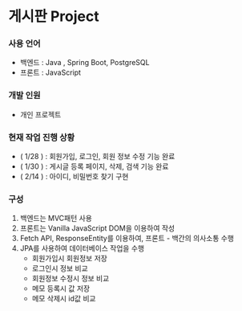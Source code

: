 # 게시판 Project

### 사용 언어 
  - 백엔드 : Java , Spring Boot, PostgreSQL
  - 프론트 : JavaScript

### 개발 인원
  - 개인 프로젝트

### 현재 작업 진행 상황
  - ( 1/28 ) : 회원가입, 로그인, 회원 정보 수정 기능 완료
  - ( 1/30 ) : 게시글 등록 페이지, 삭제, 검색 기능 완료
  - ( 2/14 ) : 아이디, 비밀번호 찾기 구현

### 구성
  1. 백엔드는 MVC패턴 사용
  2. 프론트는 Vanilla JavaScript DOM을 이용하여 작성
  3. Fetch API, ResponseEntity를 이용하여, 프론트 - 백간의 의사소통 수행
  4. JPA를 사용하여 데이터베이스 작업을 수행
       - 회원가입시 회원정보 저장
       - 로그인시 정보 비교
       - 회원정보 수정시 정보 비교
       - 메모 등록시 값 저장
       - 메모 삭제시 id값 비교



